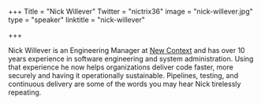 +++
Title = "Nick Willever"
Twitter = "nictrix36"
image = "nick-willever.jpg"
type = "speaker"
linktitle = "nick-willever"

+++

Nick Willever is an Engineering Manager at [New Context](https://www.newcontext.com/) and has over 10 years experience in software engineering and system administration. Using that experience he now helps organizations deliver code faster, more securely and having it operationally sustainable. Pipelines, testing, and continuous delivery are some of the words you may hear Nick tirelessly repeating.
